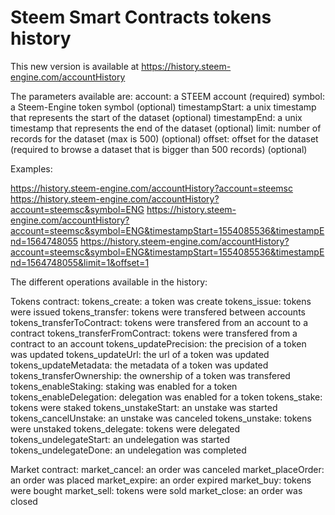 # Steem Smart Contracts tokens history

This new version is available at https://history.steem-engine.com/accountHistory

The parameters available are:
account: a STEEM account (required)
symbol: a Steem-Engine token symbol (optional)
timestampStart: a unix timestamp that represents the start of the dataset (optional)
timestampEnd: a unix timestamp that represents the end of the dataset (optional)
limit: number of records for the dataset (max is 500) (optional)
offset: offset for the dataset (required to browse a dataset that is bigger than 500 records) (optional)

Examples:

https://history.steem-engine.com/accountHistory?account=steemsc
https://history.steem-engine.com/accountHistory?account=steemsc&symbol=ENG
https://history.steem-engine.com/accountHistory?account=steemsc&symbol=ENG&timestampStart=1554085536&timestampEnd=1564748055
https://history.steem-engine.com/accountHistory?account=steemsc&symbol=ENG&timestampStart=1554085536&timestampEnd=1564748055&limit=1&offset=1

The different operations available in the history:

Tokens contract:
tokens_create: a token was create
tokens_issue: tokens were issued
tokens_transfer: tokens were transfered between accounts
tokens_transferToContract: tokens were transfered from an account to a contract
tokens_transferFromContract: tokens were transfered from a contract to an account
tokens_updatePrecision: the precision of a token was updated
tokens_updateUrl: the url of a token was updated
tokens_updateMetadata: the metadata of a token was updated
tokens_transferOwnership: the ownership of a token was transfered
tokens_enableStaking: staking was enabled for a token
tokens_enableDelegation: delegation was enabled for a token
tokens_stake: tokens were staked
tokens_unstakeStart: an unstake was started
tokens_cancelUnstake: an unstake was canceled
tokens_unstake: tokens were unstaked
tokens_delegate: tokens were delegated
tokens_undelegateStart: an undelegation was started
tokens_undelegateDone: an undelegation was completed

Market contract:
market_cancel: an order was canceled
market_placeOrder: an order was placed
market_expire: an order expired
market_buy: tokens were bought
market_sell: tokens were sold
market_close: an order was closed
